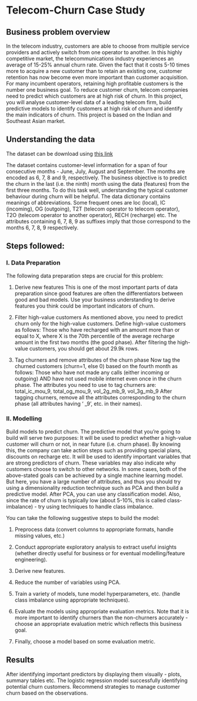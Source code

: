 # Telecom-Churn Case Study

## Business problem overview

In the telecom industry, customers are able to choose from multiple service providers and actively switch from one operator to another. In this highly competitive market, the telecommunications industry experiences an average of 15-25% annual churn rate. Given the fact that it costs 5-10 times more to acquire a new customer than to retain an existing one, customer retention has now become even more important than customer acquisition.
For many incumbent operators, retaining high profitable customers is the number one business goal.
To reduce customer churn, telecom companies need to predict which customers are at high risk of churn.
In this project, you will analyse customer-level data of a leading telecom firm, build predictive models to identify customers at high risk of churn and identify the main indicators of churn.
This project is based on the Indian and Southeast Asian market.

## Understanding the data
The dataset can be download using [this link](https://drive.google.com/file/d/1SWnADIda31mVFevFcfkGtcgBHTKKI94J/view?usp=sharing)

The dataset contains customer-level information for a span of four consecutive months - June, July, August and September. The months are encoded as 6, 7, 8 and 9, respectively. 
The business objective is to predict the churn in the last (i.e. the ninth) month using the data (features) from the first three months. To do this task well, understanding the typical customer behaviour during churn will be helpful.
The data dictionary contains meanings of abbreviations. Some frequent ones are loc (local), IC (incoming), OG (outgoing), T2T (telecom operator to telecom operator), T2O (telecom operator to another operator), RECH (recharge) etc.
The attributes containing 6, 7, 8, 9 as suffixes imply that those correspond to the months 6, 7, 8, 9 respectively.

## Steps followed:
### I. Data Preparation
The following data preparation steps are crucial for this problem:
1. Derive new features
This is one of the most important parts of data preparation since good features are often the differentiators between good and bad models. Use your business understanding to derive features you think could be important indicators of churn.

2. Filter high-value customers
As mentioned above, you need to predict churn only for the high-value customers. Define high-value customers as follows: Those who have recharged with an amount more than or equal to X, where X is the 70th percentile of the average recharge amount in the first two months (the good phase).
After filtering the high-value customers, you should get about 29.9k rows.

3. Tag churners and remove attributes of the churn phase
Now tag the churned customers (churn=1, else 0) based on the fourth month as follows: Those who have not made any calls (either incoming or outgoing) AND have not used mobile internet even once in the churn phase. The attributes you need to use to tag churners are:
total_ic_mou_9,  total_og_mou_9,  vol_2g_mb_9,  vol_3g_mb_9
After tagging churners, remove all the attributes corresponding to the churn phase (all attributes having ‘ _9’, etc. in their names).

### II. Modelling
Build models to predict churn. The predictive model that you’re going to build will serve two purposes:
It will be used to predict whether a high-value customer will churn or not, in near future (i.e. churn phase). By knowing this, the company can take action steps such as providing special plans, discounts on recharge etc.
It will be used to identify important variables that are strong predictors of churn. These variables may also indicate why customers choose to switch to other networks.
In some cases, both of the above-stated goals can be achieved by a single machine learning model. But here, you have a large number of attributes, and thus you should try using a dimensionality reduction technique such as PCA and then build a predictive model. After PCA, you can use any classification model.
Also, since the rate of churn is typically low (about 5-10%, this is called class-imbalance) - try using techniques to handle class imbalance. 

You can take the following suggestive steps to build the model:

1.  Preprocess data (convert columns to appropriate formats, handle missing values, etc.)

2.  Conduct appropriate exploratory analysis to extract useful insights (whether directly useful for business or for eventual modelling/feature engineering).

3.  Derive new features.

4.  Reduce the number of variables using PCA.

5.  Train a variety of models, tune model hyperparameters, etc. (handle class imbalance using appropriate techniques).

6.  Evaluate the models using appropriate evaluation metrics. Note that it is more important to identify churners than the non-churners accurately - choose an appropriate evaluation metric which reflects this business goal.

7.  Finally, choose a model based on some evaluation metric.

## Results
After identifying important predictors by displaying them visually - plots, summary tables etc.
The logistic regression model successfully identifying potential churn customers.
Recommend strategies to manage customer churn based on the observations.
